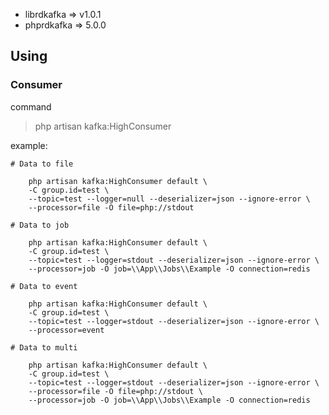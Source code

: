 + librdkafka => v1.0.1
+ phprdkafka => 5.0.0

## Using
### Consumer
command
> php artisan kafka:HighConsumer

example:

    # Data to file
    
        php artisan kafka:HighConsumer default \
        -C group.id=test \
        --topic=test --logger=null --deserializer=json --ignore-error \
        --processor=file -O file=php://stdout
    
    # Data to job
    
        php artisan kafka:HighConsumer default \
        -C group.id=test \
        --topic=test --logger=stdout --deserializer=json --ignore-error \
        --processor=job -O job=\\App\\Jobs\\Example -O connection=redis
    
    # Data to event
    
        php artisan kafka:HighConsumer default \
        -C group.id=test \
        --topic=test --logger=stdout --deserializer=json --ignore-error \
        --processor=event

    # Data to multi
        
        php artisan kafka:HighConsumer default \
        -C group.id=test \
        --topic=test --logger=stdout --deserializer=json --ignore-error \
        --processor=file -O file=php://stdout \
        --processor=job -O job=\\App\\Jobs\\Example -O connection=redis
